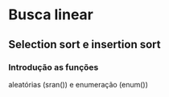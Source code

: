 # Busca linear

## Selection sort e insertion sort

### Introdução as funções

aleatórias (sran()) e enumeração (enum())
